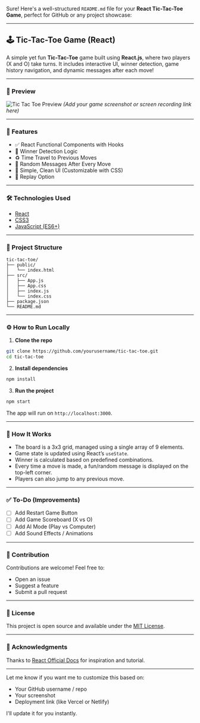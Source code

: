 Sure! Here's a well-structured `README.md` file for your **React Tic-Tac-Toe Game**, perfect for GitHub or any project showcase:

---

## 🕹️ Tic-Tac-Toe Game (React)

A simple yet fun **Tic-Tac-Toe** game built using **React.js**, where two players (X and O) take turns. It includes interactive UI, winner detection, game history navigation, and dynamic messages after each move!

---

### 📸 Preview

![Tic Tac Toe Preview](https://user-images.githubusercontent.com/000000/placeholder.png)
*(Add your game screenshot or screen recording link here)*

---

### 🚀 Features

* ✅ React Functional Components with Hooks
* 🧠 Winner Detection Logic
* ♻️ Time Travel to Previous Moves
* 💬 Random Messages After Every Move
* 🎨 Simple, Clean UI (Customizable with CSS)
* 🔁 Replay Option

---

### 🛠️ Technologies Used

* [React](https://reactjs.org/)
* [CSS3](https://developer.mozilla.org/en-US/docs/Web/CSS)
* [JavaScript (ES6+)](https://developer.mozilla.org/en-US/docs/Web/JavaScript)

---

### 📂 Project Structure

```
tic-tac-toe/
├── public/
│   └── index.html
├── src/
│   ├── App.js
│   ├── App.css
│   ├── index.js
│   └── index.css
├── package.json
└── README.md
```

---

### ⚙️ How to Run Locally

1. **Clone the repo**

```bash
git clone https://github.com/yourusername/tic-tac-toe.git
cd tic-tac-toe
```

2. **Install dependencies**

```bash
npm install
```

3. **Run the project**

```bash
npm start
```

The app will run on `http://localhost:3000`.

---

### 🧠 How It Works

* The board is a 3x3 grid, managed using a single array of 9 elements.
* Game state is updated using React’s `useState`.
* Winner is calculated based on predefined combinations.
* Every time a move is made, a fun/random message is displayed on the top-left corner.
* Players can also jump to any previous move.

---

### ✅ To-Do (Improvements)

* [ ] Add Restart Game Button
* [ ] Add Game Scoreboard (X vs O)
* [ ] Add AI Mode (Play vs Computer)
* [ ] Add Sound Effects / Animations

---

### 🤝 Contribution

Contributions are welcome! Feel free to:

* Open an issue
* Suggest a feature
* Submit a pull request

---

### 📄 License

This project is open source and available under the [MIT License](LICENSE).

---

### 🙌 Acknowledgments

Thanks to [React Official Docs](https://reactjs.org/tutorial/tutorial.html) for inspiration and tutorial.

---

Let me know if you want me to customize this based on:

* Your GitHub username / repo
* Your screenshot
* Deployment link (like Vercel or Netlify)

I'll update it for you instantly.
